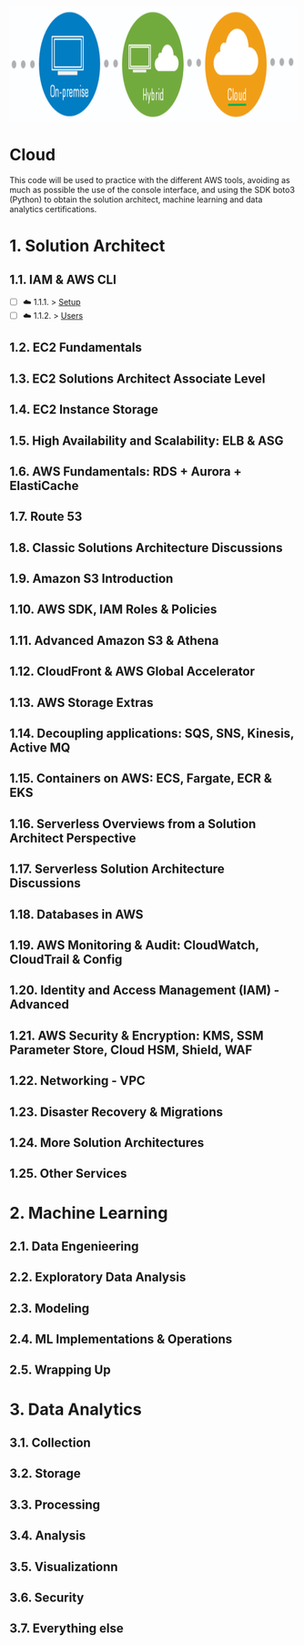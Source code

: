<p align="center">
  <img src="Cloud.png" width="800" height="200">
</p>

# Cloud

This code will be used to practice with the different AWS tools, avoiding as much as possible the use of the console interface, and using the SDK boto3 (Python) to obtain the solution architect, machine learning and data analytics certifications.

# 1. Solution Architect

## 1.1. IAM & AWS CLI
- [ ] ☁️ 1.1.1. > [Setup](Journey/1101/Readme.md)
- [ ] ☁️ 1.1.2. > [Users](Journey/1102/Readme.md)

## 1.2. EC2 Fundamentals


## 1.3. EC2 Solutions Architect Associate Level


## 1.4. EC2 Instance Storage


## 1.5. High Availability and Scalability: ELB & ASG


## 1.6. AWS Fundamentals: RDS + Aurora + ElastiCache


## 1.7. Route 53


## 1.8. Classic Solutions Architecture Discussions


## 1.9. Amazon S3 Introduction


## 1.10. AWS SDK, IAM Roles & Policies


## 1.11. Advanced Amazon S3 & Athena


## 1.12. CloudFront & AWS Global Accelerator


## 1.13. AWS Storage Extras


## 1.14. Decoupling applications: SQS, SNS, Kinesis, Active MQ


## 1.15. Containers on AWS: ECS, Fargate, ECR & EKS


## 1.16. Serverless Overviews from a Solution Architect Perspective


## 1.17. Serverless Solution Architecture Discussions


## 1.18. Databases in AWS


## 1.19. AWS Monitoring & Audit: CloudWatch, CloudTrail & Config


## 1.20. Identity and Access Management (IAM) - Advanced


## 1.21. AWS Security & Encryption: KMS, SSM Parameter Store, Cloud HSM, Shield, WAF


## 1.22. Networking - VPC


## 1.23. Disaster Recovery & Migrations


## 1.24. More Solution Architectures


## 1.25. Other Services



# 2. Machine Learning

## 2.1. Data Engenieering


## 2.2. Exploratory Data Analysis


## 2.3. Modeling


## 2.4. ML Implementations & Operations


## 2.5. Wrapping Up


# 3. Data Analytics

## 3.1. Collection

## 3.2. Storage

## 3.3. Processing

## 3.4. Analysis

## 3.5. Visualizationn

## 3.6. Security

## 3.7. Everything else
